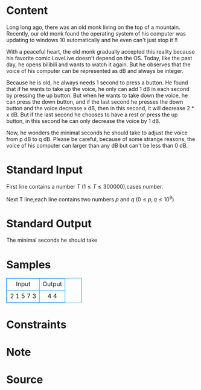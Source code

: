
# Content

Long long ago, there was an old monk living on the top of a mountain. Recently, our old monk found the operating system of his computer was updating to windows 10 automatically and he even can't just stop it !!

With a peaceful heart, the old monk gradually accepted this reality because his favorite comic LoveLive doesn't depend on the OS. Today, like the past day, he opens bilibili and wants to watch it again. But he observes that the voice of his computer can be represented as dB and always be integer. 

Because he is old, he always needs 1 second to press a button. He found that if he wants to take up the voice, he only can add 1 dB in each second by pressing the up button. But when he wants to take down the voice, he can press the down button, and if the last second he presses the down button and the voice decrease x dB, then in this second, it will decrease 2 * x dB. But if the last second he chooses to have a rest or press the up button, in this second he can only decrease the voice by 1 dB.

Now, he wonders the minimal seconds he should take to adjust the voice from p dB to q dB. Please be careful, because of some strange reasons, the voice of his computer can larger than any dB but can't be less than 0 dB.

# Standard Input

First line contains a number $T$ ($1\le T\le 300000$),cases number.

Next T line,each line contains two numbers $p$ and $q$ $(0\le p,q\le 10^9)$

# Standard Output

The minimal seconds he should take

# Samples

<style>
        table,table tr th, table tr td { border:1px solid #0094ff; }
        table { width: 200px; min-height: 25px; line-height: 25px; text-align: center; border-collapse: collapse;}   
    </style>
<table>
	<tr>
		<td>Input</td>
		<td>Output</td>
	</tr>
<tr><td>2
1 5
7 3</td><td>4
4</td></tr></table>


# Constraints



# Note



# Source


